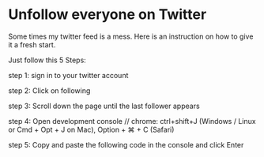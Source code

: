 # Unfollow everyone on Twitter
Some times my twitter feed is a mess. Here is an instruction on how to give it a fresh start.

Just follow this 5 Steps:

step 1: sign in to your twitter account

step 2: Click on following

step 3: Scroll down the page until the last follower appears

step 4: Open development console // chrome: ctrl+shift+J (Windows / Linux or Cmd + Opt + J on Mac), Option + ⌘ + C (Safari)

step 5: Copy and paste the following code in the console and click Enter
